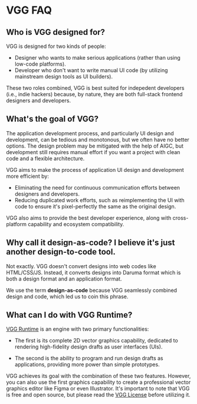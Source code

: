 # VGG FAQ

## Who is VGG designed for?

VGG is designed for two kinds of people:

- Designer who wants to make serious applications (rather than using low-code
  platforms).
- Developer who don't want to write manual UI code (by utilizing mainstream
  design tools as UI builders).

These two roles combined, VGG is best suited for indepedent developers (i.e.,
indie hackers) because, by nature, they are both full-stack frontend designers
and developers.

## What's the goal of VGG?

The application development process, and particularly UI design and
development, can be tedious and monotonous, but we often have no better
options. The design problem may be mitigated with the help of AIGC, but
development still requires manual effort if you want a project with clean code
and a flexible architecture.

VGG aims to make the process of application UI design and development more
efficient by:

- Eliminating the need for continuous communication efforts between designers
  and developers.
- Reducing duplicated work efforts, such as reimplementing the UI with code to
  ensure it's pixel-perfectly the same as the original design.

VGG also aims to provide the best developer experience, along with
cross-platform capability and ecosystem compatibility.

## Why call it design-as-code? I believe it's just another design-to-code tool.

Not exactly. VGG doesn't convert designs into web codes like HTML/CSS/JS.
Instead, it converts designs into Daruma format which is both a design format
and an application format.

We use the term __design-as-code__ because VGG seamlessly combined design and
code, which led us to coin this phrase.

## What can I do with VGG Runtime?

[VGG Runtime](https://github.com/verygoodgraphics/vgg_runtime) is an engine
with two primary functionalities:

- The first is its complete 2D vector graphics capability, dedicated to
  rendering high-fidelity design drafts as user interfaces (UIs).

- The second is the ability to program and run design drafts as applications,
  providing more power than simple prototypes.

VGG achieves its goal with the combination of these two features. However, you
can also use the first graphics capability to create a professional vector
graphics editor like Figma or even Illustrator. It's important to note that VGG
is free and open source, but please read the [VGG
License](https://verygoodgraphics.com/licenses/LICENSE-1.0) before utilizing
it.

